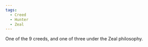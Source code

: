 ```yaml
---
tags:
  - Creed
  - Hunter
  - Zeal
---
```

One of the 9 creeds, and one of three under the Zeal philosophy.